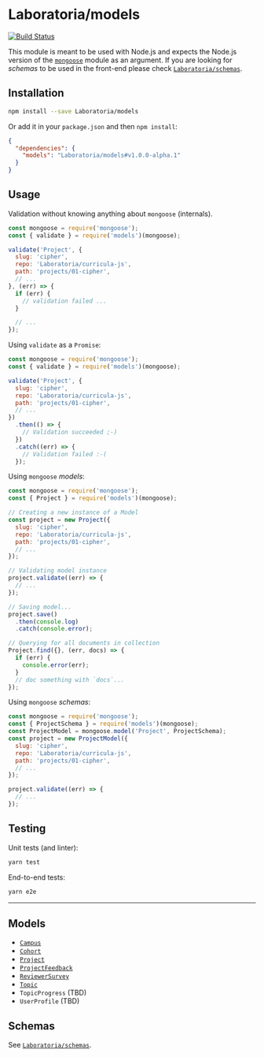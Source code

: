 # Laboratoria/models

[![Build Status](https://travis-ci.com/Laboratoria/models.svg?branch=master)](https://travis-ci.com/Laboratoria/models)

This module is meant to be used with Node.js and expects the Node.js version of
the [`mongoose`](https://mongoosejs.com/) module as an argument. If you are
looking for _schemas_ to be used in the front-end please check
[`Laboratoria/schemas`](https://github.com/Laboratoria/schemas).

## Installation

```sh
npm install --save Laboratoria/models
```

Or add it in your `package.json` and then `npm install`:

```json
{
  "dependencies": {
    "models": "Laboratoria/models#v1.0.0-alpha.1"
  }
}
```

## Usage

Validation without knowing anything about `mongoose` (internals).

```js
const mongoose = require('mongoose');
const { validate } = require('models')(mongoose);

validate('Project', {
  slug: 'cipher',
  repo: 'Laboratoria/curricula-js',
  path: 'projects/01-cipher',
  // ...
}, (err) => {
  if (err) {
    // validation failed ...
  }

  // ...
});
```

Using `validate` as a `Promise`:

```js
const mongoose = require('mongoose');
const { validate } = require('models')(mongoose);

validate('Project', {
  slug: 'cipher',
  repo: 'Laboratoria/curricula-js',
  path: 'projects/01-cipher',
  // ...
})
  .then(() => {
    // Validation succeeded ;-)
  })
  .catch((err) => {
    // Validation failed :-(
  });
```

Using `mongoose` _models_:

```js
const mongoose = require('mongoose');
const { Project } = require('models')(mongoose);

// Creating a new instance of a Model
const project = new Project({
  slug: 'cipher',
  repo: 'Laboratoria/curricula-js',
  path: 'projects/01-cipher',
  // ...
});

// Validating model instance
project.validate((err) => {
  // ...
});

// Saving model...
project.save()
  .then(console.log)
  .catch(console.error);

// Querying for all documents in collection
Project.find({}, (err, docs) => {
  if (err) {
    console.error(err);
  }
  // doc something with `docs`...
});
```

Using `mongoose` _schemas_:

```js
const mongoose = require('mongoose');
const { ProjectSchema } = require('models')(mongoose);
const ProjectModel = mongoose.model('Project', ProjectSchema);
const project = new ProjectModel({
  slug: 'cipher',
  repo: 'Laboratoria/curricula-js',
  path: 'projects/01-cipher',
  // ...
});

project.validate((err) => {
  // ...
});
```

## Testing

Unit tests (and linter):

```sh
yarn test
```

End-to-end tests:

```sh
yarn e2e
```

***

## Models

* [`Campus`](./src/models/Campus.js)
* [`Cohort`](./src/models/Cohort.js)
* [`Project`](./src/models/Project.js)
* [`ProjectFeedback`](./src/models/ProjectFeedback.js)
* [`ReviewerSurvey`](./src/models/ReviewerSurvey.js)
* [`Topic`](./src/models/Topic.js)
* `TopicProgress` (TBD)
* `UserProfile` (TBD)

## Schemas

See [`Laboratoria/schemas`](https://github.com/Laboratoria/schemas).
